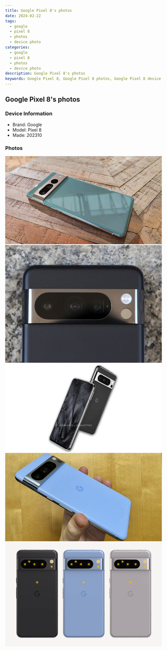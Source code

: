 ```yaml
---
title: Google Pixel 8's photos
date: 2024-02-22
tags: 
  - google
  - pixel 8
  - photos
  - device photo
categories: 
  - google
  - pixel 8
  - photos
  - device photo
description: Google Pixel 8's photos
keywords: Google Pixel 8, Google Pixel 8 photos, Google Pixel 8 device photo
---
```


## Google Pixel 8's photos

### Device Information

- Brand: Google
- Model: Pixel 8
- Made: 202310

### Photos

![/images/best-assets/devices/google/google-pixel-8/1.jpg](/images/best-assets/devices/google/google-pixel-8/1.jpg)
![/images/best-assets/devices/google/google-pixel-8/2.jpg](/images/best-assets/devices/google/google-pixel-8/2.jpg)
![/images/best-assets/devices/google/google-pixel-8/3.jpg](/images/best-assets/devices/google/google-pixel-8/3.jpg)
![/images/best-assets/devices/google/google-pixel-8/4.jpg](/images/best-assets/devices/google/google-pixel-8/4.jpg)
![/images/best-assets/devices/google/google-pixel-8/5.jpg](/images/best-assets/devices/google/google-pixel-8/5.jpg)
